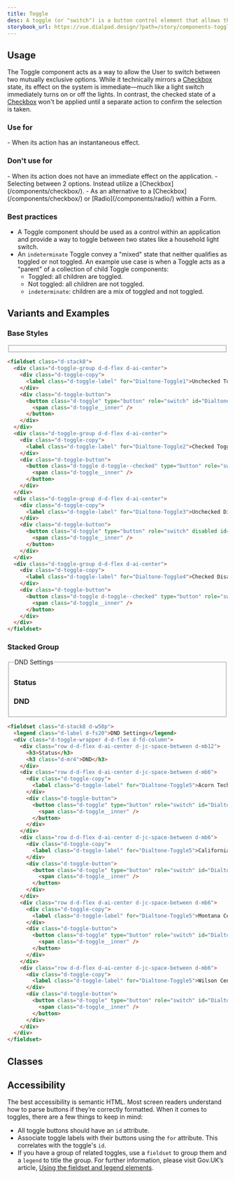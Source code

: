```yaml
---
title: Toggle
desc: A toggle (or "switch") is a button control element that allows the user to make a binary (on/off) selection.
storybook_url: https://vue.dialpad.design/?path=/story/components-toggle--default
---
```

<code-well-header>
  <div class="d-toggle-group d-d-flex d-ai-center">
    <example-toggle label="Label"/>
  </div>
</code-well-header>

<component-combinator component-name="DtToggle" />

## Usage

The Toggle component acts as a way to allow the User to switch between two mutually exclusive options. While it technically mirrors a [Checkbox](/components/checkbox/) state, its effect on the system is immediate&mdash;much like a light switch immediately turns on or off the lights. In contrast, the checked state of a [Checkbox](/components/checkbox/) won't be applied until a separate action to confirm the selection is taken.

<div class="dialtone-usage">
  <div class="dialtone-usage__item dialtone-usage__item--do">
    <h3 class="dialtone-usage__hd dialtone-usage__hd--do"><icon-checkmark /> Use for</h3>
    <div class="dialtone-usage__bd">
<Markdown>
- When its action has an instantaneous effect.
</Markdown>
    </div>
  </div>
  <div class="dialtone-usage__item dialtone-usage__item--dont">
    <h3 class="dialtone-usage__hd dialtone-usage__hd--dont"><icon-close /> Don't use for</h3>
    <div class="dialtone-usage__bd">
<Markdown>
- When its action does not have an immediate effect on the application.
- Selecting between 2 options. Instead utilize a [Checkbox](/components/checkbox/).
- As an alternative to a [Checkbox](/components/checkbox/) or [Radio](/components/radio/) within a Form.
</Markdown>
    </div>
  </div>
</div>

### Best practices

- A Toggle component should be used as a control within an application and provide a way to toggle between two states like a household light switch.
- An `indeterminate` Toggle convey a "mixed" state that neither qualifies as toggled or not toggled. An example use case is when a Toggle acts as a "parent" of a collection of child Toggle components:
  - Toggled: all children are toggled.
  - Not toggled: all children are not toggled.
  - `indeterminate`: children are a mix of toggled and not toggled.

## Variants and Examples

### Base Styles

<code-well-header>
  <fieldset class="d-stack8">
    <div class="d-toggle-group d-d-flex d-ai-center">
      <example-toggle label="Unchecked Toggle"/>
    </div>
    <div class="d-toggle-group d-d-flex d-ai-center">
      <example-toggle label="Checked Toggle" checked/>
    </div>
    <div class="d-toggle-group d-d-flex d-ai-center">
      <example-toggle label="Unchecked Disabled" disabled/>
    </div>
    <div class="d-toggle-group d-d-flex d-ai-center">
      <example-toggle label="Checked Disabled" checked disabled/>
    </div>
  </fieldset>
</code-well-header>

```html
<fieldset class="d-stack8">
  <div class="d-toggle-group d-d-flex d-ai-center">
    <div class="d-toggle-copy">
      <label class="d-toggle-label" for="Dialtone-Toggle1">Unchecked Toggle</label>
    </div>
    <div class="d-toggle-button">
      <button class="d-toggle" type="button" role="switch" id="Dialtone-Toggle1" >
        <span class="d-toggle__inner" />
      </button>
    </div>
  </div>
  <div class="d-toggle-group d-d-flex d-ai-center">
    <div class="d-toggle-copy">
      <label class="d-toggle-label" for="Dialtone-Toggle2">Checked Toggle</label>
    </div>
    <div class="d-toggle-button">
      <button class="d-toggle d-toggle--checked" type="button" role="switch" id="Dialtone-Toggle2" >
        <span class="d-toggle__inner" />
      </button>
    </div>
  </div>
  <div class="d-toggle-group d-d-flex d-ai-center">
    <div class="d-toggle-copy">
      <label class="d-toggle-label" for="Dialtone-Toggle3">Unchecked Disabled</label>
    </div>
    <div class="d-toggle-button">
      <button class="d-toggle" type="button" role="switch" disabled id="Dialtone-Toggle3" >
        <span class="d-toggle__inner" />
      </button>
    </div>
  </div>
  <div class="d-toggle-group d-d-flex d-ai-center">
    <div class="d-toggle-copy">
      <label class="d-toggle-label" for="Dialtone-Toggle4">Checked Disabled</label>
    </div>
    <div class="d-toggle-button">
      <button class="d-toggle d-toggle--checked" type="button" role="switch" disabled id="Dialtone-Toggle4" >
        <span class="d-toggle__inner" />
      </button>
    </div>
  </div>
</fieldset>
```

### Stacked Group

<code-well-header>
  <fieldset class="d-stack8 d-w50p">
    <legend class="d-label d-fs20">DND Settings</legend>
    <div class="d-toggle-wrapper d-d-flex d-fd-column">
      <div class="row d-d-flex d-ai-center d-jc-space-between d-mb12">
        <h3>Status</h3>
        <h3 class="d-mr4">DND</h3>
      </div>
      <div class="row d-d-flex d-ai-center d-jc-space-between d-mb6">
        <example-toggle label="Acorn Test" />
      </div>
      <div class="row d-d-flex d-ai-center d-jc-space-between d-mb6">
        <example-toggle label="California Zoo" />
      </div>
      <div class="row d-d-flex d-ai-center d-jc-space-between d-mb6">
        <example-toggle label="Montana Centre" />
      </div>
      <div class="row d-d-flex d-ai-center d-jc-space-between d-mb6">
        <example-toggle label="Wilson Centre" />
      </div>
    </div>
  </fieldset>
</code-well-header>

```html
<fieldset class="d-stack8 d-w50p">
  <legend class="d-label d-fs20">DND Settings</legend>
  <div class="d-toggle-wrapper d-d-flex d-fd-column">
    <div class="row d-d-flex d-ai-center d-jc-space-between d-mb12">
      <h3>Status</h3>
      <h3 class="d-mr4">DND</h3>
    </div>
    <div class="row d-d-flex d-ai-center d-jc-space-between d-mb6">
      <div class="d-toggle-copy">
        <label class="d-toggle-label" for="Dialtone-Toggle5">Acorn Tech</label>
      </div>
      <div class="d-toggle-button">
        <button class="d-toggle" type="button" role="switch" id="Dialtone-Toggle5" >
          <span class="d-toggle__inner" />
        </button>
      </div>
    </div>
    <div class="row d-d-flex d-ai-center d-jc-space-between d-mb6">
      <div class="d-toggle-copy">
        <label class="d-toggle-label" for="Dialtone-Toggle5">California Zoo</label>
      </div>
      <div class="d-toggle-button">
        <button class="d-toggle" type="button" role="switch" id="Dialtone-Toggle5" >
          <span class="d-toggle__inner" />
        </button>
      </div>
    </div>
    <div class="row d-d-flex d-ai-center d-jc-space-between d-mb6">
      <div class="d-toggle-copy">
        <label class="d-toggle-label" for="Dialtone-Toggle5">Montana Centre</label>
      </div>
      <div class="d-toggle-button">
        <button class="d-toggle" type="button" role="switch" id="Dialtone-Toggle5" >
          <span class="d-toggle__inner" />
        </button>
      </div>
    </div>
    <div class="row d-d-flex d-ai-center d-jc-space-between d-mb6">
      <div class="d-toggle-copy">
        <label class="d-toggle-label" for="Dialtone-Toggle5">Wilson Centre</label>
      </div>
      <div class="d-toggle-button">
        <button class="d-toggle" type="button" role="switch" id="Dialtone-Toggle5" >
          <span class="d-toggle__inner" />
        </button>
      </div>
    </div>
  </div>
</fieldset>
```

## Classes

<component-class-table component-name="toggle" />

## Accessibility

The best accessibility is semantic HTML. Most screen readers understand how to parse buttons if they’re correctly formatted. When it comes to toggles, there are a few things to keep in mind:

- All toggle buttons should have an `id` attribute.
- Associate toggle labels with their buttons using the `for` attribute. This correlates with the toggle's `id`.
- If you have a group of related toggles, use a `fieldset` to group them and a `legend` to title the group. For further information, please visit Gov.UK’s article, <a href="https://accessibility.blog.gov.uk/2016/07/22/using-the-fieldset-and-legend-elements/">Using the fieldset and legend elements</a>.

<script setup>
  import ExampleToggle from '@exampleComponents/ExampleToggle.vue';
  import Markdown from "@baseComponents/Markdown.vue";
</script>
